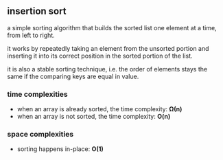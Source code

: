 ## insertion sort
a simple sorting algorithm that builds the sorted list one element at a time, from left to right. 

it works by repeatedly taking an element from the unsorted portion and inserting it into its correct position in the 
sorted portion of the list.

it is also a stable sorting technique, i.e. the order of elements stays the same if the comparing keys are equal in value.

### time complexities
- when an array is already sorted, the time complexity: **Ω(n)**
- when an array is not sorted, the time complexity: **O(n)**

### space complexities
- sorting happens in-place: **O(1)**